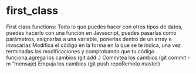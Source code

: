 # first_class
First class functions: Todo lo que puedes hacer con otros tipos de datos, puedes hacerlo con una función en Javascript, puedes pasarlas como parámetros, asignarlas a una variable, ponerlas dentro de un array e invocarlas   Modifica el código en la forma en la que se te indica, una vez terminadas las modificaciones y comprobando que tu código funciona,agrega los cambios (git add .) Commitea los cambios (git commit -m “mensaje) Empuja los cambios (git push repoRemoto master)
